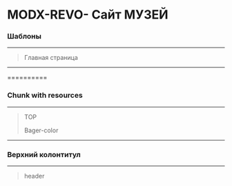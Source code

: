 MODX-REVO- Сайт МУЗЕЙ
==============

### Шаблоны
*******
>Главная страница
>
>>
********
==========
### Chunk with resources
*********
>TOP
>
>Bager-color
**********
### Верхний колонтитул
**********
>header
